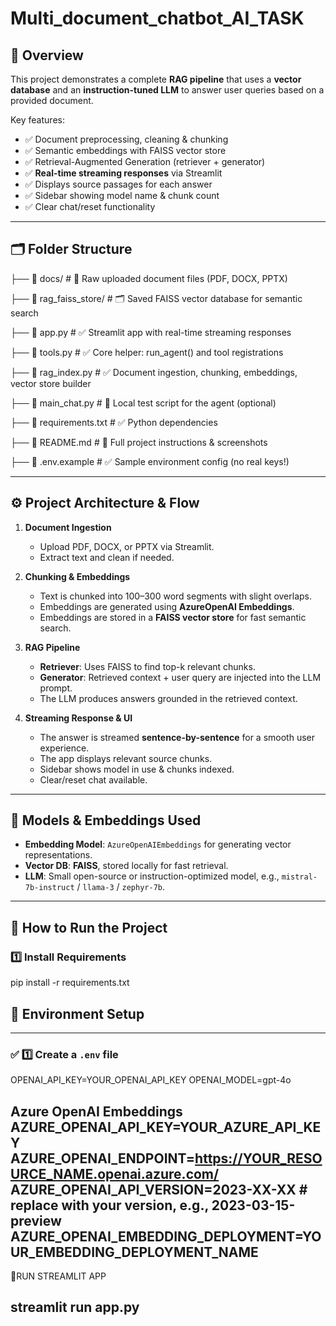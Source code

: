 # Multi_document_chatbot_AI_TASK

## 📌 Overview

  
This project demonstrates a complete **RAG pipeline** that uses a **vector database** and an **instruction-tuned LLM** to answer user queries based on a provided document.

Key features:
- ✅ Document preprocessing, cleaning & chunking
- ✅ Semantic embeddings with FAISS vector store
- ✅ Retrieval-Augmented Generation (retriever + generator)
- ✅ **Real-time streaming responses** via Streamlit
- ✅ Displays source passages for each answer
- ✅ Sidebar showing model name & chunk count
- ✅ Clear chat/reset functionality

---

## 🗂️ Folder Structure
├── 📁 docs/ # 📄 Raw uploaded document files (PDF, DOCX, PPTX)

├── 📁 rag_faiss_store/ # 🗂️ Saved FAISS vector database for semantic search

├── 📄 app.py # ✅ Streamlit app with real-time streaming responses

├── 📄 tools.py # ✅ Core helper: run_agent() and tool registrations

├── 📄 rag_index.py # ✅ Document ingestion, chunking, embeddings, vector store builder

├── 📄 main_chat.py # 🧪 Local test script for the agent (optional)

├── 📄 requirements.txt # ✅ Python dependencies

├── 📄 README.md # 📖 Full project instructions & screenshots

├── 📄 .env.example # ✅ Sample environment config (no real keys!)


---

## ⚙️ **Project Architecture & Flow**

1. **Document Ingestion**  
   - Upload PDF, DOCX, or PPTX via Streamlit.
   - Extract text and clean if needed.

2. **Chunking & Embeddings**  
   - Text is chunked into 100–300 word segments with slight overlaps.
   - Embeddings are generated using **AzureOpenAI Embeddings**.
   - Embeddings are stored in a **FAISS vector store** for fast semantic search.

3. **RAG Pipeline**
   - **Retriever**: Uses FAISS to find top-k relevant chunks.
   - **Generator**: Retrieved context + user query are injected into the LLM prompt.
   - The LLM produces answers grounded in the retrieved context.

4. **Streaming Response & UI**
   - The answer is streamed **sentence-by-sentence** for a smooth user experience.
   - The app displays relevant source chunks.
   - Sidebar shows model in use & chunks indexed.
   - Clear/reset chat available.

---

## 🧩 **Models & Embeddings Used**

- **Embedding Model**: `AzureOpenAIEmbeddings` for generating vector representations.
- **Vector DB**: **FAISS**, stored locally for fast retrieval.
- **LLM**: Small open-source or instruction-optimized model, e.g., `mistral-7b-instruct` / `llama-3` / `zephyr-7b`.

---

## 🚀 **How to Run the Project**

### 1️⃣ **Install Requirements**


pip install -r requirements.txt

## 🔐 Environment Setup

---

### ✅ **1️⃣ Create a `.env` file**


OPENAI_API_KEY=YOUR_OPENAI_API_KEY
OPENAI_MODEL=gpt-4o

Azure OpenAI Embeddings
AZURE_OPENAI_API_KEY=YOUR_AZURE_API_KEY
AZURE_OPENAI_ENDPOINT=https://YOUR_RESOURCE_NAME.openai.azure.com/
AZURE_OPENAI_API_VERSION=2023-XX-XX   # replace with your version, e.g., 2023-03-15-preview
AZURE_OPENAI_EMBEDDING_DEPLOYMENT=YOUR_EMBEDDING_DEPLOYMENT_NAME
---

🙌RUN STREAMLIT APP

streamlit run app.py
---
